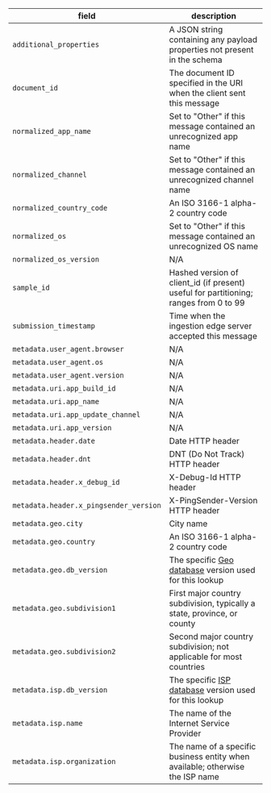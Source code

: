 field | description
-|-
`additional_properties` | A JSON string containing any payload properties not present in the schema
`document_id` | The document ID specified in the URI when the client sent this message
`normalized_app_name` | Set to "Other" if this message contained an unrecognized app name
`normalized_channel` | Set to "Other" if this message contained an unrecognized channel name
`normalized_country_code` | An ISO 3166-1 alpha-2 country code
`normalized_os` | Set to "Other" if this message contained an unrecognized OS name
`normalized_os_version` | N/A
`sample_id` | Hashed version of client_id (if present) useful for partitioning; ranges from 0 to 99
`submission_timestamp` | Time when the ingestion edge server accepted this message
`metadata.user_agent.browser` | N/A
`metadata.user_agent.os` | N/A
`metadata.user_agent.version` | N/A
`metadata.uri.app_build_id` | N/A
`metadata.uri.app_name` | N/A
`metadata.uri.app_update_channel` | N/A
`metadata.uri.app_version` | N/A
`metadata.header.date` | Date HTTP header
`metadata.header.dnt` | DNT (Do Not Track) HTTP header
`metadata.header.x_debug_id` | X-Debug-Id HTTP header
`metadata.header.x_pingsender_version` | X-PingSender-Version HTTP header
`metadata.geo.city` | City name
`metadata.geo.country` | An ISO 3166-1 alpha-2 country code
`metadata.geo.db_version` | The specific [Geo database] version used for this lookup
`metadata.geo.subdivision1` | First major country subdivision, typically a state, province, or county
`metadata.geo.subdivision2` | Second major country subdivision; not applicable for most countries
`metadata.isp.db_version` | The specific [ISP database] version used for this lookup
`metadata.isp.name` | The name of the Internet Service Provider
`metadata.isp.organization` | The name of a specific business entity when available; otherwise the ISP name

[Geo database]: https://dev.maxmind.com/geoip/geoip2/geoip2-city-country-csv-databases/
[ISP database]: https://dev.maxmind.com/geoip/geoip2/geoip2-isp-csv-database/
